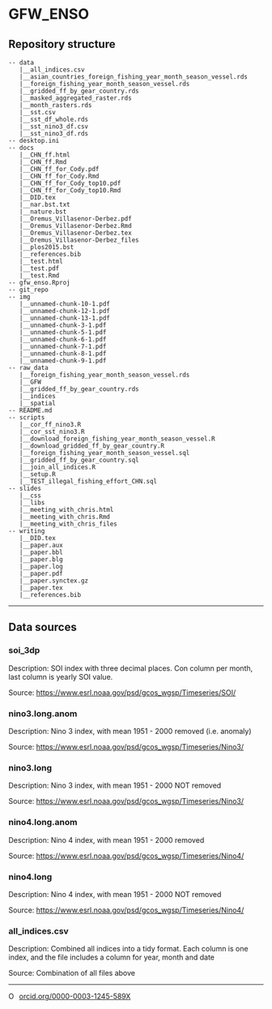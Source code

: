# GFW_ENSO


## Repository structure 

```
-- data
   |__all_indices.csv
   |__asian_countries_foreign_fishing_year_month_season_vessel.rds
   |__foreign_fishing_year_month_season_vessel.rds
   |__gridded_ff_by_gear_country.rds
   |__masked_aggregated_raster.rds
   |__month_rasters.rds
   |__sst.csv
   |__sst_df_whole.rds
   |__sst_nino3_df.csv
   |__sst_nino3_df.rds
-- desktop.ini
-- docs
   |__CHN_ff.html
   |__CHN_ff.Rmd
   |__CHN_ff_for_Cody.pdf
   |__CHN_ff_for_Cody.Rmd
   |__CHN_ff_for_Cody_top10.pdf
   |__CHN_ff_for_Cody_top10.Rmd
   |__DID.tex
   |__nar.bst.txt
   |__nature.bst
   |__Oremus_Villasenor-Derbez.pdf
   |__Oremus_Villasenor-Derbez.Rmd
   |__Oremus_Villasenor-Derbez.tex
   |__Oremus_Villasenor-Derbez_files
   |__plos2015.bst
   |__references.bib
   |__test.html
   |__test.pdf
   |__test.Rmd
-- gfw_enso.Rproj
-- git_repo
-- img
   |__unnamed-chunk-10-1.pdf
   |__unnamed-chunk-12-1.pdf
   |__unnamed-chunk-13-1.pdf
   |__unnamed-chunk-3-1.pdf
   |__unnamed-chunk-5-1.pdf
   |__unnamed-chunk-6-1.pdf
   |__unnamed-chunk-7-1.pdf
   |__unnamed-chunk-8-1.pdf
   |__unnamed-chunk-9-1.pdf
-- raw_data
   |__foreign_fishing_year_month_season_vessel.rds
   |__GFW
   |__gridded_ff_by_gear_country.rds
   |__indices
   |__spatial
-- README.md
-- scripts
   |__cor_ff_nino3.R
   |__cor_sst_nino3.R
   |__download_foreign_fishing_year_month_season_vessel.R
   |__download_gridded_ff_by_gear_country.R
   |__foreign_fishing_year_month_season_vessel.sql
   |__gridded_ff_by_gear_country.sql
   |__join_all_indices.R
   |__setup.R
   |__TEST_illegal_fishing_effort_CHN.sql
-- slides
   |__css
   |__libs
   |__meeting_with_chris.html
   |__meeting_with_chris.Rmd
   |__meeting_with_chris_files
-- writing
   |__DID.tex
   |__paper.aux
   |__paper.bbl
   |__paper.blg
   |__paper.log
   |__paper.pdf
   |__paper.synctex.gz
   |__paper.tex
   |__references.bib
```

--------- 

## Data sources

### soi_3dp

Description: SOI index with three decimal places. Con column per month, last column is yearly SOI value.

Source: https://www.esrl.noaa.gov/psd/gcos_wgsp/Timeseries/SOI/

### nino3.long.anom

Description: Nino 3 index, with mean 1951 - 2000 removed (i.e. anomaly)

Source: https://www.esrl.noaa.gov/psd/gcos_wgsp/Timeseries/Nino3/

### nino3.long

Description: Nino 3 index, with mean 1951 - 2000 NOT removed

Source: https://www.esrl.noaa.gov/psd/gcos_wgsp/Timeseries/Nino3/

### nino4.long.anom

Description: Nino 4 index, with mean 1951 - 2000 removed

Source: https://www.esrl.noaa.gov/psd/gcos_wgsp/Timeseries/Nino4/

### nino4.long

Description: Nino 4 index, with mean 1951 - 2000 NOT removed

Source: https://www.esrl.noaa.gov/psd/gcos_wgsp/Timeseries/Nino4/

### all_indices.csv

Description: Combined all indices into a tidy format. Each column is one index, and the file includes a column for year, month and date

Source: Combination of all files above

--------- 

<a href="https://orcid.org/0000-0003-1245-589X" target="orcid.widget" rel="noopener noreferrer" style="vertical-align:top;"><img src="https://orcid.org/sites/default/files/images/orcid_16x16.png" style="width:1em;margin-right:.5em;" alt="ORCID iD icon">orcid.org/0000-0003-1245-589X</a>
